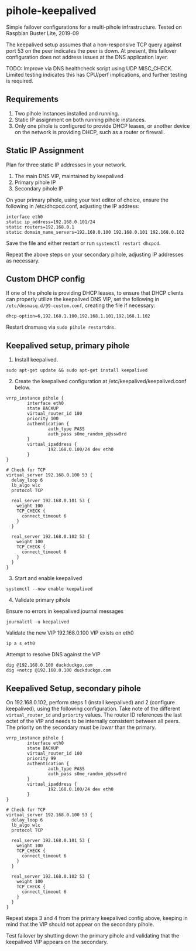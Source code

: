 # pihole-keepalived

Simple failover configurations for a multi-pihole infrastructure. Tested on Raspbian Buster Lite, 2019-09

The keepalived setup assumes that a non-responsive TCP query against port 53 on the peer indicates the peer is down. At present, this failover configuration does not address issues at the DNS application layer. 

TODO: Improve via DNS healthcheck script using UDP MISC_CHECK. Limited testing indicates this has CPU/perf implications, and further testing is required.

## Requirements

1. Two pihole instances installed and running.
2. Static IP assignment on both running pihole instances.
3. Only one pihole is configured to provide DHCP leases, or another device on the network is providing DHCP, such as a router or firewall.

## Static IP Assignment

Plan for three static IP addresses in your network.

1. The main DNS VIP, maintained by keepalived
2. Primary pihole IP
3. Secondary pihole IP

On your primary pihole, using your text editor of choice, ensure the following in /etc/dhcpcd.conf, adjusting the IP address:

```
interface eth0
static ip_address=192.168.0.101/24
static routers=192.168.0.1
static domain_name_servers=192.168.0.100 192.168.0.101 192.168.0.102
```

Save the file and either restart or run `systemctl restart dhcpcd`. 

Repeat the above steps on your secondary pihole, adjusting IP addresses as necessary.


## Custom DHCP config

If one of the pihole is providing DHCP leases, to ensure that DHCP clients can properly utilize the keepalived DNS VIP, set the following in `/etc/dnsmasq.d/99-custom.conf`, creating the file if necessary:

```
dhcp-option=6,192.168.1.100,192.168.1.101,192.168.1.102
```

Restart dnsmasq via `sudo pihole restartdns`.


## Keepalived setup, primary pihole

1. Install keepalived.

```
sudo apt-get update && sudo apt-get install keepalived
```

2. Create the keepalived configuration at /etc/keepalived/keepalived.conf below.

```
vrrp_instance pihole {
        interface eth0
        state BACKUP
        virtual_router_id 100
        priority 100
        authentication {
                auth_type PASS
                auth_pass s0me_random_p@ssw0rd
        }
        virtual_ipaddress {
                192.168.0.100/24 dev eth0
        }
}

# Check for TCP
virtual_server 192.168.0.100 53 {
  delay_loop 6
  lb_algo wlc
  protocol TCP

  real_server 192.168.0.101 53 {
    weight 100
    TCP_CHECK {
      connect_timeout 6
    }
  }

  real_server 192.168.0.102 53 {
    weight 100
    TCP_CHECK {
      connect_timeout 6
    }
  }
}
```

3. Start and enable keepalived

```
systemctl --now enable keepalived
```

4. Validate primary pihole

Ensure no errors in keepalived journal messages 

```
journalctl -u keepalived
```

Validate the new VIP 192.168.0.100 VIP exists on eth0

```
ip a s eth0
```

Attempt to resolve DNS against the VIP

```
dig @192.168.0.100 duckduckgo.com
dig +notcp @192.168.0.100 duckduckgo.com
```

## Keepalived Setup, secondary pihole

On 192.168.0.102, perform steps 1 (install keepalived) and 2 (configure keepalived), using the following configuration. Take note of the different `virtual_router_id` and `priority` values. The router ID references the last octet of the VIP and needs to be internally consistent between all peers. The priority on the secondary must be _lower_ than the primary. 

```
vrrp_instance pihole {
        interface eth0
        state BACKUP
        virtual_router_id 100
        priority 99
        authentication {
                auth_type PASS
                auth_pass s0me_random_p@ssw0rd
        }
        virtual_ipaddress {
                192.168.0.100/24 dev eth0
        }
}

# Check for TCP
virtual_server 192.168.0.100 53 {
  delay_loop 6
  lb_algo wlc
  protocol TCP

  real_server 192.168.0.101 53 {
    weight 100
    TCP_CHECK {
      connect_timeout 6
    }
  }

  real_server 192.168.0.102 53 {
    weight 100
    TCP_CHECK {
      connect_timeout 6
    }
  }
}
```

Repeat steps 3 and 4 from the primary keepalived config above, keeping in mind that the VIP should _not_ appear on the secondary pihole. 

Test failover by shutting down the primary pihole and validating that the keepalived VIP appears on the secondary.
